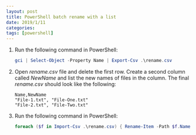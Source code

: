 ```yaml
---
layout: post
title: PowerShell batch rename with a list
date: 2019/1/11
categories: 
tags: [powershell]
---
```


1. Run the following command in PowerShell:

    ```powershell
    gci | Select-Object -Property Name | Export-Csv .\rename.csv
    ```

1. Open _rename.csv_ file and delete the first row. Create a second column called _NewName_ and list the new names of files in the column. The final _rename.csv_ should look like the following:

    ```
    Name,NewName
    "File-1.txt", "File-One.txt"
    "File-2.txt", "File-Two.txt"
    ```
    
1. Run the following command in PowerShell:

    ```powershell
    foreach ($f in Import-Csv .\rename.csv) { Rename-Item -Path $f.Name -NewName $f.NewName }
    ```
